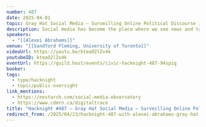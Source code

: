 ```yaml
---
number: 487
date: 2025-04-01
topic: Gray Hat Social Media – Surveilling Online Political Discourse in the Public Interest
description: Social media has become the place where we see news and talk politics, but it is also rife with intrigue and manipulation. In this presentation, Dr Alexei Abrahams will share with you the tools and techniques being developed by public interest researchers, often operating on a shoestring budget and in a legal gray zone, to restore public oversight of this contested space.
speakers:
  - "[[Alexei Abrahams]]"
venue: "[[Sandford Fleming, University of Toronto]]"
videoUrl: https://youtu.be/kteaO2lZv4k
youtubeID: kteaO2lZv4k
eventUrl: https://guild.host/events/civic-hacknight-487-94spig
booker: 
tags:
  - type/hacknight
  - topic/public-oversight
link_mentions:
  - https://nostarch.com/social-media-observatory
  - https://www.cdmrn.ca/digitaltrace
title: "Hacknight #487 – Gray Hat Social Media – Surveilling Online Political Discourse in the Public Interest"
redirect_from: /2025/04/23/hacknight-487-with-alexei-abrahams-gray-hat-social-media-surveilling-online-political-discourse-in-the-public-interest/
---
```

